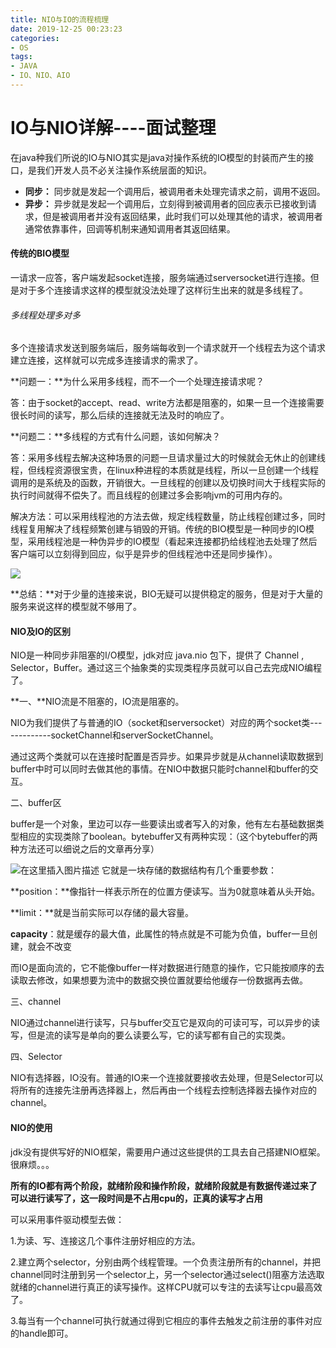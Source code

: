 ```yaml
---
title: NIO与IO的流程梳理
date: 2019-12-25 00:23:23
categories:
- OS
tags:
- JAVA
- IO、NIO、AIO
---
```


# IO与NIO详解----面试整理

在java种我们所说的IO与NIO其实是java对操作系统的IO模型的封装而产生的接口，是我们开发人员不必关注操作系统层面的知识。

- **同步：** 同步就是发起一个调用后，被调用者未处理完请求之前，调用不返回。
- **异步：** 异步就是发起一个调用后，立刻得到被调用者的回应表示已接收到请求，但是被调用者并没有返回结果，此时我们可以处理其他的请求，被调用者通常依靠事件，回调等机制来通知调用者其返回结果。

#### 传统的BIO模型

一请求一应答，客户端发起socket连接，服务端通过serversocket进行连接。但是对于多个连接请求这样的模型就没法处理了这样衍生出来的就是多线程了。

###### 多线程处理多对多

多个连接请求发送到服务端后，服务端每收到一个请求就开一个线程去为这个请求建立连接，这样就可以完成多连接请求的需求了。

**问题一：**为什么采用多线程，而不一个一个处理连接请求呢？

答：由于socket的accept、read、write方法都是阻塞的，如果一旦一个连接需要很长时间的读写，那么后续的连接就无法及时的响应了。

**问题二：**多线程的方式有什么问题，该如何解决？

答：采用多线程去解决这种场景的问题一旦请求量过大的时候就会无休止的创建线程，但线程资源很宝贵，在linux种进程的本质就是线程，所以一旦创建一个线程调用的是系统及的函数，开销很大。一旦线程的创建以及切换时间大于线程实际的执行时间就得不偿失了。而且线程的创建过多会影响jvm的可用内存的。

解决方法：可以采用线程池的方法去做，规定线程数量，防止线程创建过多，同时线程复用解决了线程频繁创建与销毁的开销。传统的BIO模型是一种同步的IO模型，采用线程池是一种伪异步的IO模型（看起来连接都扔给线程池去处理了然后客户端可以立刻得到回应，似乎是异步的但线程池中还是同步操作）。

![](../../../sources/img/伪异步IO.png)

**总结：**对于少量的连接来说，BIO无疑可以提供稳定的服务，但是对于大量的服务来说这样的模型就不够用了。

#### NIO及IO的区别

NIO是一种同步非阻塞的I/O模型，jdk对应 java.nio 包下，提供了 Channel , Selector，Buffer。通过这三个抽象类的实现类程序员就可以自己去完成NIO编程了。

**一、**NIO流是不阻塞的，IO流是阻塞的。

NIO为我们提供了与普通的IO（socket和serversocket）对应的两个socket类-------------socketChannel和serverSocketChannel。

通过这两个类就可以在连接时配置是否异步。如果异步就是从channel读取数据到buffer中时可以同时去做其他的事情。在NIO中数据只能时channel和buffer的交互。

二、buffer区

buffer是一个对象，里边可以存一些要读出或者写入的对象，他有左右基础数据类型相应的实现类除了boolean。bytebuffer又有两种实现：（这个bytebuffer的两种方法还可以细说之后的文章再分享）

![在这里插入图片描述](https://img-blog.csdnimg.cn/20200112162530229.png)
它就是一块存储的数据结构有几个重要参数：

**position：**像指针一样表示所在的位置方便读写。当为0就意味着从头开始。

**limit：**就是当前实际可以存储的最大容量。

**capacity**：就是缓存的最大值，此属性的特点就是不可能为负值，buffer一旦创建，就会不改变

而IO是面向流的，它不能像buffer一样对数据进行随意的操作，它只能按顺序的去读取去修改，如果想要为流中的数据交换位置就要给他缓存一份数据再去做。

三、channel

NIO通过channel进行读写，只与buffer交互它是双向的可读可写，可以异步的读写，但是流的读写是单向的要么读要么写，它的读写都有自己的实现类。

四、Selector

NIO有选择器，IO没有。普通的IO来一个连接就要接收去处理，但是Selector可以将所有的连接先注册再选择器上，然后再由一个线程去控制选择器去操作对应的channel。



#### NIO的使用

jdk没有提供写好的NIO框架，需要用户通过这些提供的工具去自己搭建NIO框架。很麻烦。。。

**所有的IO都有两个阶段，就绪阶段和操作阶段，就绪阶段就是有数据传递过来了可以进行读写了，这一段时间是不占用cpu的，正真的读写才占用**

可以采用事件驱动模型去做：

1.为读、写、连接这几个事件注册好相应的方法。

2.建立两个selector，分别由两个线程管理。一个负责注册所有的channel，并把channel同时注册到另一个selector上，另一个selector通过select()阻塞方法选取就绪的channel进行真正的读写操作。这样CPU就可以专注的去读写让cpu最高效了。

3.每当有一个channel可执行就通过得到它相应的事件去触发之前注册的事件对应的handle即可。